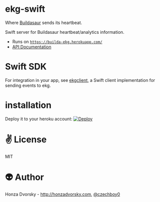 # ekg-swift

Where [Buildasaur](https://github.com/czechboy0/buildasaur) sends its heartbeat.

Swift server for Buildasaur heartbeat/analytics information.

- Runs on [`https://builda-ekg.herokuapp.com/`](https://builda-ekg.herokuapp.com/)
- [API Documentation](http://docs.ekg.apiary.io/#)

# Swift SDK
For integration in your app, see [ekgclient](https://github.com/czechboy0/ekgclient), a Swift client implementation for sending events to ekg.

# installation
Deploy it to your heroku account: [![Deploy](https://www.herokucdn.com/deploy/button.png)](https://heroku.com/deploy)

# :v: License
MIT

# :alien: Author
Honza Dvorsky - http://honzadvorsky.com, [@czechboy0](http://twitter.com/czechboy0)
